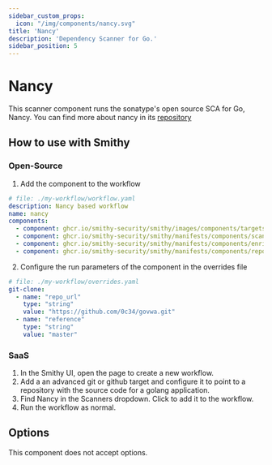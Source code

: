 ```yaml
---
sidebar_custom_props:
  icon: "/img/components/nancy.svg"
title: 'Nancy'
description: 'Dependency Scanner for Go.'
sidebar_position: 5
---
```


# Nancy

This scanner component runs the sonatype's open source SCA for Go, Nancy.
You can find more about nancy in
its [repository](https://github.com/sonatype-nexus-community/nancy)

## How to use with Smithy

### Open-Source

1. Add the component to the workflow

```yaml
# file: ./my-workflow/workflow.yaml
description: Nancy based workflow
name: nancy
components:
  - component: ghcr.io/smithy-security/smithy/images/components/targets/git-clone:v1.3.4
  - component: ghcr.io/smithy-security/smithy/manifests/components/scanners/nancy:v1.2.2
  - component: ghcr.io/smithy-security/smithy/manifests/components/enrichers/custom-annotation:v0.1.2
  - component: ghcr.io/smithy-security/smithy/manifests/components/reporters/json-logger:v1.0.2
```

2. Configure the run parameters of the component in the overrides file

```yaml
# file: ./my-workflow/overrides.yaml
git-clone:
  - name: "repo_url"
    type: "string"
    value: "https://github.com/0c34/govwa.git"
  - name: "reference"
    type: "string"
    value: "master"
```

### SaaS

1. In the Smithy UI, open the page to create a new workflow.
2. Add a an advanced git or github target and configure it to point to a repository with the
   source code for a golang application.
3. Find Nancy in the Scanners dropdown. Click to add it to the workflow.
4. Run the workflow as normal.

## Options

This component does not accept options.
